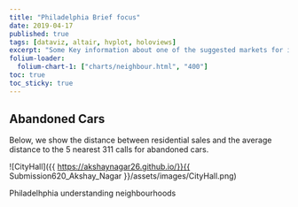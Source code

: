 ```yaml
---
title: "Philadelphia Brief focus"
date: 2019-04-17
published: true
tags: [dataviz, altair, hvplot, holoviews]
excerpt: "Some Key information about one of the suggested markets for investment Philadelphia"
folium-loader:
  folium-chart-1: ["charts/neighbour.html", "400"]
toc: true
toc_sticky: true
---
```

## Abandoned Cars

Below, we show the distance between residential sales and the average distance to the 5 nearest 311 calls for abandoned cars.

![CityHall]({{ https://akshaynagar26.github.io/}}{{ Submission620_Akshay_Nagar }}/assets/images/CityHall.png)

Philadelhphia understanding neighbourhoods

<div id="folium-chart-1"></div>
